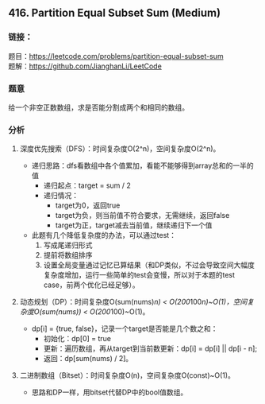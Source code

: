 ## 416. Partition Equal Subset Sum (Medium)

### **链接**：
题目：https://leetcode.com/problems/partition-equal-subset-sum  
题解：https://github.com/JianghanLi/LeetCode

### **题意**
给一个非空正数数组，求是否能分割成两个和相同的数组。


### **分析**  
1. 深度优先搜索（DFS）：时间复杂度O(2^n)，空间复杂度O(2^n)。
	- 递归思路：dfs看数组中各个值累加，看能不能够得到array总和的一半的值
		- 递归起点：target = sum / 2
		- 递归情况：
			- target为0，返回true
			- target为负，则当前值不符合要求，无需继续，返回false
			- target为正，target减去当前值，继续递归下一个值
	- 此题有几个降低复杂度的办法，可以通过test：
		1. 写成尾递归形式
		2. 提前将数组排序
		3. 设置全局变量通过记忆已算结果（和DP类似，不过会导致空间大幅度复杂度增加，运行一些简单的test会变慢，所以对于本题的test case，前两个优化已经足够）。
	
3. 动态规划（DP）：时间复杂度O(sum(nums)*n) < O(200*100*n)~O(1)，空间复杂度O(sum(nums)) < O(200*100)~O(1)。
	- dp[i] = {true, false}，记录一个target是否能是几个数之和：
		- 初始化：dp[0] = true
		- 更新：遍历数组，再从target到当前数更新：dp[i] = dp[i] || dp[i - n];
		- 返回：dp[sum(nums) / 2]。

4. 二进制数组（Bitset）：时间复杂度O(n)，空间复杂度O(const)~O(1)。
	- 思路和DP一样，用bitset代替DP中的bool值数组。